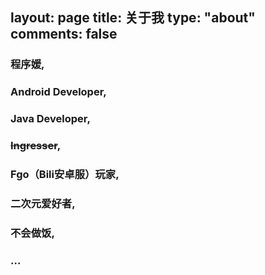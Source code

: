 layout: page
title: 关于我
type: "about"
comments: false
---

### 程序媛,
### Android Developer,
### Java Developer,
### ~~Ingresser~~,
### Fgo（Bili安卓服）玩家,
### 二次元爱好者,
### 不会做饭,
### ...
